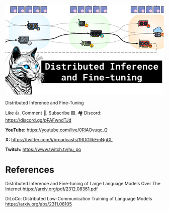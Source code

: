 ![](thumbnails/16.12.2023.png)

Distributed Inference and Fine-Tuning

Like 👍. Comment 💬. Subscribe 🟥.
🏘 Discord: https://discord.gg/pPAFwndTJd

**YouTube:** https://youtube.com/live/0RlAOvuqc_Q

**X:** https://twitter.com/i/broadcasts/1RDGllbEmNgGL

**Twitch:** https://www.twitch.tv/hu_po


# References

Distributed Inference and Fine-tuning of Large Language Models Over The Internet
https://arxiv.org/pdf/2312.08361.pdf

DiLoCo: Distributed Low-Communication Training of Language Models
https://arxiv.org/abs/2311.08105
